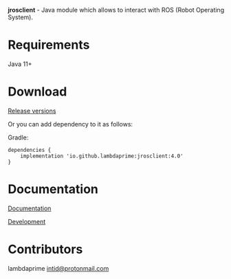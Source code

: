 **jrosclient** - Java module which allows to interact with ROS (Robot Operating System).

# Requirements

Java 11+

# Download

[Release versions](https://github.com/lambdaprime/jrosclient/releases)

Or you can add dependency to it as follows:

Gradle:

```
dependencies {
    implementation 'io.github.lambdaprime:jrosclient:4.0'
}
```

# Documentation

[Documentation](http://portal2.atwebpages.com/jrosclient)

[Development](DEVELOPMENT.md)

# Contributors

lambdaprime <intid@protonmail.com>

